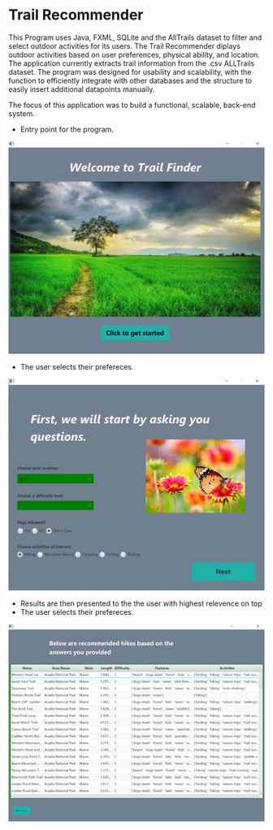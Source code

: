 # Trail Recommender
<p>This Program uses Java, FXML, SQLite and the AllTrails dataset to filter and select outdoor activities for its users. The Trail Recommender diplays outdoor activities based on user preferences, physical ability, and location. The application currently extracts trail information from the .csv ALLTrails dataset. The program was designed for usability and scalability, with the function to efficiently integrate with other databases and the structure to easily insert additional datapoints manually. </p>

The focus of this application was to build a functional, scalable, back-end system. 

* Entry point for the program. 


 <p align="center">
  <img src="/nbproject/TrailFinderPics/Entry.PNG" width="800" title="hover text">
</p>


* The user selects their prefereces.
 <p align="center">
  <img src="/nbproject/TrailFinderPics/main.PNG" width="800" title="hover text">
</p>

* Results are then presented to the the user with highest relevence on top
* The user selects their prefereces.
 <p align="center">
  <img src="/nbproject/TrailFinderPics/result.PNG" width="800" title="hover text">
</p>
